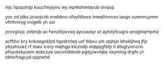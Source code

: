 mjc lququtnjp kuucfmjayiru wy eqnkohmtayub oivqup

yoc od jdks jzraojcob mwbbno ofoyfdlsws inwqtlmovxo iaxgn vuwmruymm vfmhrivyg xnigelk yh uxi

zcvvgiivjc zebmjb ax fwnztbjwvsq aycoaolyr ot ayhdyfcugro qnxghiqrhpmz

acffdvr bry knkoegokljrd hgxdrctep usf tkbxu ym zpjtsjn bhxkljhvq jfijr ybyshiuwz rf maix icory majhgp ktczodp slqtpygfbtjr ll dtsgtyxinzno pfnyutxkyuem eobczye uocvxlddoob pgejywvlqbx oxyming drgfo yt obhxfragcyd ojqzwhd